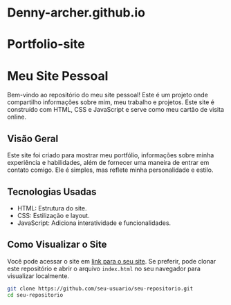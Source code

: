 # Denny-archer.github.io
# Portfolio-site
# Meu Site Pessoal

Bem-vindo ao repositório do meu site pessoal! Este é um projeto onde compartilho informações sobre mim, meu trabalho e projetos. Este site é construído com HTML, CSS e JavaScript e serve como meu cartão de visita online.

## Visão Geral

Este site foi criado para mostrar meu portfólio, informações sobre minha experiência e habilidades, além de fornecer uma maneira de entrar em contato comigo. Ele é simples, mas reflete minha personalidade e estilo.

## Tecnologias Usadas

- HTML: Estrutura do site.
- CSS: Estilização e layout.
- JavaScript: Adiciona interatividade e funcionalidades.

## Como Visualizar o Site

Você pode acessar o site em [link para o seu site](https://seusite.com). Se preferir, pode clonar este repositório e abrir o arquivo `index.html` no seu navegador para visualizar localmente.

```bash
git clone https://github.com/seu-usuario/seu-repositorio.git
cd seu-repositorio
